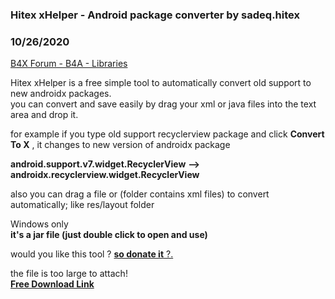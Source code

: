 ### Hitex xHelper - Android package converter by sadeq.hitex
### 10/26/2020
[B4X Forum - B4A - Libraries](https://www.b4x.com/android/forum/threads/123890/)

Hitex xHelper is a free simple tool to automatically convert old support to new androidx packages.  
you can convert and save easily by drag your xml or java files into the text area and drop it.  
  
for example if you type old support recyclerview package and click **Convert To X**  , it changes to new version of androidx package  
  
**android.support.v7.widget.RecyclerView** **—>** **androidx.recyclerview.widget.RecyclerView**  
  
also you can drag a file or (folder contains xml files) to convert automatically; like res/layout folder  
  
Windows only  
**it's a jar file (just double click to open and use)**  
  
would you like this tool ? [**so donate it** ?.](https://www.paypal.com/paypalme/amirRecyclerView/5)  
  
the file is too large to attach!  
[**Free Download Link**](https://drive.google.com/file/d/1lcZS951OfY31ah6mjjYJQXbR-rq_II0C/view?usp=sharing)